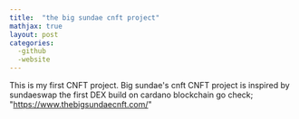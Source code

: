 ```yaml
---
title:  "the big sundae cnft project"
mathjax: true
layout: post
categories:
  -github
  -website
---
```


This is my first CNFT project.
Big sundae's cnft CNFT project is inspired by sundaeswap the first DEX build on cardano blockchain
go check; "https://www.thebigsundaecnft.com/"
